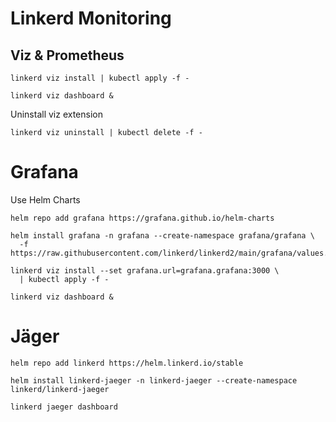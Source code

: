 # Linkerd Monitoring 

## Viz & Prometheus

```
linkerd viz install | kubectl apply -f -

linkerd viz dashboard &
```
Uninstall viz extension
```
linkerd viz uninstall | kubectl delete -f -
```


# Grafana

Use Helm Charts

```
helm repo add grafana https://grafana.github.io/helm-charts

helm install grafana -n grafana --create-namespace grafana/grafana \
  -f https://raw.githubusercontent.com/linkerd/linkerd2/main/grafana/values.yaml

linkerd viz install --set grafana.url=grafana.grafana:3000 \
  | kubectl apply -f -

linkerd viz dashboard &
```

# Jäger

```
helm repo add linkerd https://helm.linkerd.io/stable

helm install linkerd-jaeger -n linkerd-jaeger --create-namespace linkerd/linkerd-jaeger

linkerd jaeger dashboard
```